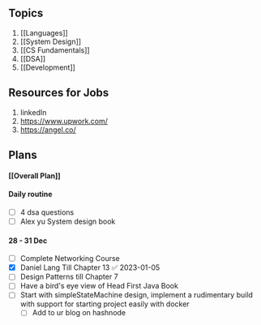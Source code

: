 ## Topics
1) [[Languages]]
2) [[System Design]]
3) [[CS Fundamentals]]
4) [[DSA]] 
5) [[Development]]

## Resources for Jobs
1) linkedIn
2) https://www.upwork.com/
3) https://angel.co/

## Plans

#### [[Overall Plan]]

#### Daily routine
- [ ] 4 dsa questions
- [ ] Alex yu System design book

#### 28 - 31 Dec
- [ ] Complete Networking Course
- [x] Daniel Lang Till Chapter 13 ✅ 2023-01-05
- [ ] Design Patterns till Chapter 7
- [ ] Have a bird's eye view of Head First Java Book
- [ ] Start with simpleStateMachine design, implement a rudimentary build with support for starting project easily with docker
	- [ ] Add to ur blog on hashnode
